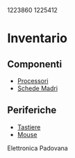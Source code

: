 1223860
1225412

# Inventario

## Componenti
- [Processori](./componenti/processori.md)
- [Schede Madri](./componenti/schede_madri.md)

## Periferiche
- [Tastiere](./periferiche/tastiere.md)
- [Mouse](./periferiche/mouse.md)

Elettronica Padovana
